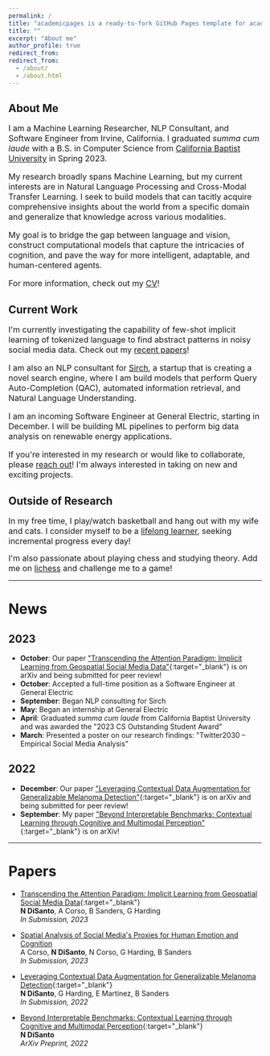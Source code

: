 ```yaml
---
permalink: /
title: "academicpages is a ready-to-fork GitHub Pages template for academic personal websites"
title: ""
excerpt: "About me"
author_profile: true
redirect_from: 
redirect_from:
  - /about/
  - /about.html
---
```


## About Me
<font size="3">I am a Machine Learning Researcher, NLP Consultant, and Software Engineer from Irvine, California. I graduated *summa cum laude* with a B.S. in Computer Science from <a href="https://calbaptist.edu" target="_blank">California Baptist University</a> in Spring 2023.

My research broadly spans Machine Learning, but my current interests are in Natural Language Processing and Cross-Modal Transfer Learning. I seek to build models that can tacitly acquire comprehensive insights about the world from a specific domain and generalize that knowledge across various modalities.

My goal is to bridge the gap between language and vision, construct computational models that capture the intricacies of cognition, and pave the way for more intelligent, adaptable, and human-centered agents.

For more information, check out my <a href="https://nickdisanto.github.io/assets/pdfs/NickDiSanto_CV.pdf" target="_blank">CV</a>!</font>

## Current Work
<font size="3">I'm currently investigating the capability of few-shot implicit learning of tokenized language to find abstract patterns in noisy social media data. Check out my <a href="https://scholar.google.com/citations?user=aZcG3noAAAAJ&hl=en&oi=ao" target="_blank">recent papers</a>!

I am also an NLP consultant for <a href="https://bento.me/sirch" target="_blank">Sirch</a>, a startup that is creating a novel search engine, where I am build models that perform Query Auto-Completion (QAC), automated information retrieval, and Natural Language Understanding.

I am an incoming Software Engineer at General Electric, starting in December. I will be building ML pipelines to perform big data analysis on renewable energy applications.

If you're interested in my research or would like to collaborate, please [reach out](mailto:nick.c.disanto@gmail.com)! I'm always interested in taking on new and exciting projects.</font>

## Outside of Research
<font size="3">In my free time, I play/watch basketball and hang out with my wife and cats. I consider myself to be a <a href="https://medium.com/dear-family/curiosity-is-your-superpower-how-to-become-a-lifelong-learner-8ca5eeb6fe37" target="_blank">lifelong learner</a>, seeking incremental progress every day!

I'm also passionate about playing chess and studying theory. Add me on <a href="https://lichess.org/@/Ncd3030" target="_blank">lichess</a> and challenge me to a game!</font>

------------------
# News
## 2023
- **October**: Our paper ["Transcending the Attention Paradigm: Implicit Learning from Geospatial Social Media Data"](https://arxiv.org/abs/2310.05378){:target="_blank"} is on arXiv and being submitted for peer review!
- **October**: Accepted a full-time position as a Software Engineer at General Electric
- **September**: Began NLP consulting for Sirch
- **May**: Began an internship at General Electric
- **April**: Graduated *summa cum laude* from California Baptist University and was awarded the "2023 CS Outstanding Student Award"
- **March**: Presented a poster on our research findings: "Twitter2030 – Empirical Social Media Analysis"

## 2022
- **December**: Our paper ["Leveraging Contextual Data Augmentation for Generalizable Melanoma Detection"](https://arxiv.org/abs/2212.05116){:target="_blank"} is on arXiv and being submitted for peer review!
- **September**: My paper ["Beyond Interpretable Benchmarks: Contextual Learning through Cognitive and Multimodal Perception"](https://arxiv.org/abs/2304.00002){:target="_blank"} is on arXiv!

------------------
# Papers

- [Transcending the Attention Paradigm: Implicit Learning from Geospatial Social Media Data](https://arxiv.org/abs/2310.05378){:target="_blank"} \
**N DiSanto**, A Corso, B Sanders, G Harding \
*In Submission, 2023*


- <ins>Spatial Analysis of Social Media's Proxies for Human Emotion and Cognition</ins> \
A Corso, **N DiSanto**, N Corso, G Harding, B Sanders \
*In Submission, 2023*


- [Leveraging Contextual Data Augmentation for Generalizable Melanoma Detection](https://arxiv.org/abs/2212.05116){:target="_blank"} \
**N DiSanto**, G Harding, E Martinez, B Sanders \
*In Submission, 2022*


- [Beyond Interpretable Benchmarks: Contextual Learning through Cognitive and Multimodal Perception](https://arxiv.org/abs/2304.00002){:target="_blank"} \
**N DiSanto** \
*ArXiv Preprint, 2022*
